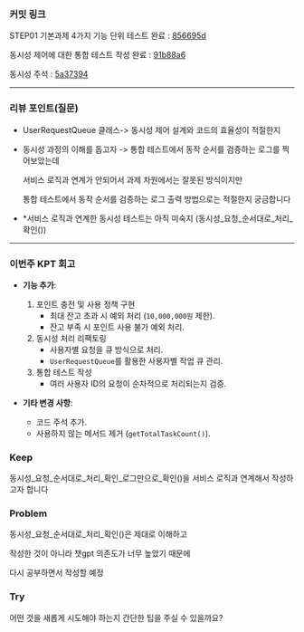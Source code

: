 ### **커밋 링크**
STEP01 기본과제
4가지 기능 단위 테스트 완료 : [856695d](https://github.com/shinbumjun/TDD/commit/856695db24483f5d07365fa85783051bd9a4bedb)

동시성 제어에 대한 통합 테스트 작성 완료 : [91b88a6](https://github.com/shinbumjun/TDD/commit/91b88a6dac9cfe92f3c006b58fb8cbabd19a1d63)

동시성 주석 : [5a37394](https://github.com/shinbumjun/TDD/commit/5a37394713df8519564b8ecbd9b8b45bf50623cd)

---
### **리뷰 포인트(질문)**
- UserRequestQueue 클래스-> 동시성 제어 설계와 코드의 효율성이 적절한지

- 동시성 과정의 이해를 돕고자 -> 
  통합 테스트에서 동작 순서를 검증하는 로그를 찍어보았는데

  서비스 로직과 연계가 안되어서 과제 차원에서는 잘못된 방식이지만

  통합 테스트에서 동작 순서를 검증하는 로그 출력 방법으로는 적절한지 궁금합니다

- *서비스 로직과 연계한 동시성 테스트는 아직 미숙지 (동시성_요청_순서대로_처리_확인())
---
### **이번주 KPT 회고**
- **기능 추가**:
  1. 포인트 충전 및 사용 정책 구현
      - 최대 잔고 초과 시 예외 처리 (`10,000,000원` 제한).
      - 잔고 부족 시 포인트 사용 불가 예외 처리.
  2. 동시성 처리 리팩토링
      - 사용자별 요청을 큐 방식으로 처리.
      - `UserRequestQueue`를 활용한 사용자별 작업 큐 관리.
  3. 통합 테스트 작성
      - 여러 사용자 ID의 요청이 순차적으로 처리되는지 검증.

- **기타 변경 사항**:
  - 코드 주석 추가.
  - 사용하지 않는 메서드 제거 (`getTotalTaskCount()`).

### Keep
<!-- 유지해야 할 좋은 점 -->
동시성_요청_순서대로_처리_확인_로그만으로_확인()을 서비스 로직과 연계해서 작성하고자 합니다

### Problem
<!-- 개선이 필요한 점 -->
동시성_요청_순서대로_처리_확인()은 제대로 이해하고 

작성한 것이 아니라 챗gpt 의존도가 너무 높았기 때문에

다시 공부하면서 작성할 예정

### Try
<!-- 새롭게 시도할 점 -->
어떤 것을 새롭게 시도해야 하는지 간단한 팁을 주실 수 있을까요?

